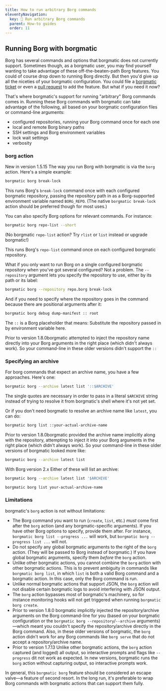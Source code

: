 ```yaml
---
title: How to run arbitrary Borg commands
eleventyNavigation:
  key: 🔧 Run arbitrary Borg commands
  parent: How-to guides
  order: 11
---
```

## Running Borg with borgmatic

Borg has several commands and options that borgmatic does not currently
support. Sometimes though, as a borgmatic user, you may find yourself wanting
to take advantage of these off-the-beaten-path Borg features. You could of
course drop down to running Borg directly. But then you'd give up all the
niceties of your borgmatic configuration. You could file a [borgmatic
ticket](https://torsion.org/borgmatic/#issues) or even a [pull
request](https://torsion.org/borgmatic/#contributing) to add the feature. But
what if you need it *now*?

That's where borgmatic's support for running "arbitrary" Borg commands comes
in. Running these Borg commands with borgmatic can take advantage of the
following, all based on your borgmatic configuration files or command-line
arguments:

 * configured repositories, running your Borg command once for each one
 * local and remote Borg binary paths
 * SSH settings and Borg environment variables
 * lock wait settings
 * verbosity


### borg action

<span class="minilink minilink-addedin">New in version 1.5.15</span> The way
you run Borg with borgmatic is via the `borg` action. Here's a simple example:

```bash
borgmatic borg break-lock
```

This runs Borg's `break-lock` command once with each configured borgmatic
repository, passing the repository path in as a Borg-supported environment
variable named `BORG_REPO`. (The native `borgmatic break-lock` action should
be preferred though for most uses.)

You can also specify Borg options for relevant commands. For instance:

```bash
borgmatic borg repo-list --short
```

(No borgmatic `repo-list` action? Try `rlist` or `list` instead or upgrade
borgmatic!)

This runs Borg's `repo-list` command once on each configured borgmatic
repository.

What if you only want to run Borg on a single configured borgmatic repository
when you've got several configured? Not a problem. The `--repository` argument
lets you specify the repository to use, either by its path or its label:

```bash
borgmatic borg --repository repo.borg break-lock
```

And if you need to specify where the repository goes in the command because
there are positional arguments after it:

```bash
borgmatic borg debug dump-manifest :: root
```

The `::` is a Borg placeholder that means: Substitute the repository passed in
by environment variable here.

<span class="minilink minilink-addedin">Prior to version 1.8.0</span>borgmatic
attempted to inject the repository name directly into your Borg arguments in
the right place (which didn't always work). So your command-line in these
older versions didn't support the `::`


### Specifying an archive

For borg commands that expect an archive name, you have a few approaches.
Here's one:

```bash
borgmatic borg --archive latest list '::$ARCHIVE'
```

The single quotes are necessary in order to pass in a literal `$ARCHIVE`
string instead of trying to resolve it from borgmatic's shell where it's not
yet set.

Or if you don't need borgmatic to resolve an archive name like `latest`, you
can do:

```bash
borgmatic borg list ::your-actual-archive-name
```

<span class="minilink minilink-addedin">Prior to version 1.8.0</span>borgmatic
provided the archive name implicitly along with the repository, attempting to
inject it into your Borg arguments in the right place (which didn't always
work). So your command-line in these older versions of borgmatic looked more
like:

```bash
borgmatic borg --archive latest list
```

<span class="minilink minilink-addedin">With Borg version 2.x</span> Either of
these will list an archive:

```bash
borgmatic borg --archive latest list '$ARCHIVE'
```

```bash
borgmatic borg list your-actual-archive-name
```

### Limitations

borgmatic's `borg` action is not without limitations:

 * The Borg command you want to run (`create`, `list`, etc.) *must* come first
   after the `borg` action (and any borgmatic-specific arguments). If you have
   other Borg options to specify, provide them after. For instance,
   `borgmatic borg list --progress ...` will work, but
   `borgmatic borg --progress list ...` will not.
 * Do not specify any global borgmatic arguments to the right of the `borg`
   action. (They will be passed to Borg instead of borgmatic.) If you have
   global borgmatic arguments, specify them *before* the `borg` action.
 * Unlike other borgmatic actions, you cannot combine the `borg` action with
   other borgmatic actions. This is to prevent ambiguity in commands like
   `borgmatic borg list`, in which `list` is both a valid Borg command and a
   borgmatic action. In this case, only the Borg command is run.
 * Unlike normal borgmatic actions that support JSON, the `borg` action will
   not disable certain borgmatic logs to avoid interfering with JSON output.
 * The `borg` action bypasses most of borgmatic's machinery, so for instance
   monitoring hooks will not get triggered when running `borgmatic borg create`.
 * <span class="minilink minilink-addedin">Prior to version 1.8.0</span>
   borgmatic implicitly injected the repository/archive arguments on the Borg
   command-line for you (based on your borgmatic configuration or the
   `borgmatic borg --repository`/`--archive` arguments)—which meant you
   couldn't specify the repository/archive directly in the Borg command. Also,
   in these older versions of borgmatic, the `borg` action didn't work for any
   Borg commands like `borg serve` that do not accept a repository/archive
   name.
 * <span class="minilink minilink-addedin">Prior to version 1.7.13</span> Unlike
   other borgmatic actions, the `borg` action captured (and logged) all output,
   so interactive prompts and flags like `--progress` dit not work as expected.
   In new versions, borgmatic runs the `borg` action without capturing output,
   so interactive prompts work.

In general, this `borgmatic borg` feature should be considered an escape
valve—a feature of second resort. In the long run, it's preferable to wrap
Borg commands with borgmatic actions that can support them fully.
